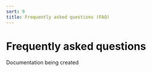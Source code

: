 ```yaml
---
sort: 9
title: Frequently asked questions (FAQ)
---
```


# Frequently asked questions

Documentation being created
